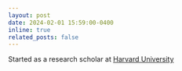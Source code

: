 ```yaml
---
layout: post
date: 2024-02-01 15:59:00-0400
inline: true
related_posts: false
---
```

Started as a research scholar at [Harvard University](https://seas.harvard.edu/)
